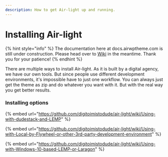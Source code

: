 ```yaml
---
description: How to get Air-light up and running.
---
```


# Installing Air-light

{% hint style="info" %}
The documentation here at docs.airwptheme.com is still under construction. Please head over to [Wiki](https://github.com/digitoimistodude/air-light/wiki) in the meantime. Thank you for your patience!
{% endhint %}

There are multiple ways to install Air-light. As it is built by a digital agency, we have our own tools. But since people use different development environments, it's impossible have to just one workflow. You can always just get the theme as zip and do whatever you want with it. But with the real way you get better results.

### Installing options

{% embed url="https://github.com/digitoimistodude/air-light/wiki/Using-with-dudestack-and-LEMP" %}

{% embed url="https://github.com/digitoimistodude/air-light/wiki/Using-with-Local-by-Flywheel-or-other-3rd-party-development-environment" %}

{% embed url="https://github.com/digitoimistodude/air-light/wiki/Using-with-Windows-10-based-LEMP-or-Laragon" %}
